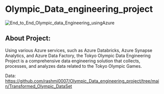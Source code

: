 # Olympic_Data_engineering_project
![End_to_End_Olympic_data_Engineering_usingAzure](https://github.com/rashmi0007/Olympic_Data_engineering_project/assets/87612040/0917a345-c396-429f-a4fb-2d39a8034b52)


## About Project:
Using various Azure services, such as Azure Databricks, Azure Synapse Analytics, and Azure Data Factory, the Tokyo Olympic Data Engineering Project is a comprehensive data engineering solution that collects, processes, and analyzes data related to the Tokyo Olympic Games.

Data: https://github.com/rashmi0007/Olympic_Data_engineering_project/tree/main/Transformed_Olympic_DataSet
